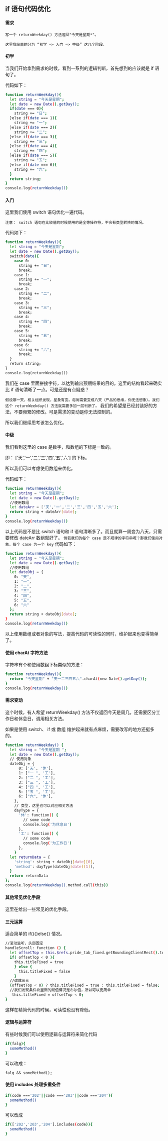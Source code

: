 ## if 语句代码优化

#### 需求

`写一个 returnWeekday() 方法返回"今天是星期*"。`

`这里我简单的分为 “初学 —> 入门 —> 中级” 这几个阶段。`

#### 初学

当我们开始拿到需求的时候，看到一系列的逻辑判断，首先想到的应该就是 if 语句了。

代码如下：

```bash
function returnWeekday(){
  let string = "今天是星期";
  let date = new Date().getDay();
  if(date === 0){
    string += "日";
  }else if(date === 1){
    string += "一";
  }else if(date === 2){
    string += "二";
  }else if(date === 3){
    string += "三";
  }else if(date === 4){
    string += "四";
  }else if(date === 5){
    string += "五";
  }else if(date === 6){
    string += "六";
  }
  return string;
}
console.log(returnWeekday())
```

#### 入门

这里我们使用 switch 语句优化一遍代码。

`注意： switch 语句在比较值的时候使用的是全等操作符，不会有类型转换的情况。`

代码如下：

```bash
function returnWeekday(){
  let string = "今天是星期";
  let date = new Date().getDay();
  switch(date){
    case 0:
      string += "日";
      break;
    case 1:
      string += "一";
      break;
    case 2:
      string += "二";
      break;
    case 3:
      string += "三";
      break;
    case 4:
      string += "四";
      break;
    case 5:
      string += "五";
      break;
    case 6:
      string += "六";
      break;
  }
  return string;
}
console.log(returnWeekday())
```

我们在 case 里面拼接字符，以达到输出预期结果的目的。这里的结构看起来确实比 if 语句清晰了一点。可是还是有点疑惑？

`假设哪一天，相关组织发现，星象有变。每周需要变成八天（产品的思维，你无法想象）。我们这个 returnWeekday() 方法就需要多加一层判断了。`
我们的希望是已经封装好的方法，不要频繁的修改。可是需求的变动是你无法控制的。

所以我们继续思考该怎么优化。

#### 中级

我们看到这里的 case 是数字，和数组的下标是一致的。

即： ['天','一','二','三','四','五','六'] 的下标。

所以我们可以考虑使用数组来优化。

代码如下：

```bash
function returnWeekday(){
  let string = "今天是星期";
  let date = new Date().getDay();
  //使用数组
  let dateArr = ['天','一','二','三','四','五','六'];
  return string + dateArr[date];
}
console.log(returnWeekday())
```

以上代码是不是比 switch 语句和 if 语句清晰多了。而且就算一周变为八天，只需要修改 dateArr 数组就好了。
`倘若我们的每个 case 是不规律的字符串呢？那我们使用对象，每个 case 为一个 key`
代码如下：

```bash
function returnWeekday(){
  let string = "今天是星期";
  let date = new Date().getDay();
  //使用数组
  let dateObj = {
    0: "天",
    1: "一",
    2: "二",
    3: "三",
    4: "四",
    5: "五",
    6: "六"
  };
  return string + dateObj[date];
}
console.log(returnWeekday())
```

以上使用数组或者对象的写法，提高代码的可读性的同时，维护起来也变得简单了。

#### 使用 charAt 字符方法

字符串有个和使用数组下标类似的方法：

```bash
function returnWeekday(){
  return "今天星期" + "天一二三四五六".charAt(new Date().getDay());
}
console.log(returnWeekday())
```

#### 需求变动

这个时候，有人希望 returnWeekday() 方法不仅返回今天是周几，还需要区分工作日和休息日，调用相关方法。

如果是使用 switch、 if 或 数组 维护起来就有点麻烦，需要改写的地方还挺多的。

```bash
function returnWeekday() {
  let string = "今天是星期 ";
  let date = new Date().getDay();
  // 使用对象
  dateObj = {
      0: ['天', '休'],
      1: ["一 ", '工'],
      2: ["二 ", '工'],
      3: ["三 ", '工'],
      4: ["四 ", '工'],
      5: ["五 ", '工'],
      6: ["六", '休'],
    },
    // 类型，这里也可以对应相关方法
    dayType = {
      '休': function() {
        // some code
        console.log('为休息日')
      },
      '工': function() {
        // some code
        console.log('为工作日')
      },
    }
  let returnData = {
    'string': string + dateObj[date][0],
    'method': dayType[dateObj[date][1]],
  }
  return returnData
};
console.log(returnWeekday().method.call(this))


```

#### 其他常见优化手段

这里在给出一些常见的优化手段。

#### 三元运算

适合简单的 if(){}else{} 情况。

```bash
//滚动监听，头部固定
handleScroll: function () {
  let offsetTop = this.$refs.pride_tab_fixed.getBoundingClientRect().top;
  if( offsetTop < 0 ){
    this.titleFixed = true
    } else {
      this.titleFixed = false
    }
  //改成三元
  (offsetTop < 0) ? this.titleFixed = true : this.titleFixed = false;
  //我们发现条件块里面的赋值情况是布尔值，所以可以更简单
   this.titleFixed = offsetTop < 0;
}
```

这样在精简代码的时候，可读性也没有降低。

#### 逻辑与运算符

有些时候我们可以使用逻辑与运算符来简化代码

```bash
if(falg){
  someMethod()
}
```

可以改成：

`falg && someMethod();`

#### 使用 includes 处理多重条件

```bash
if(code ==='202'||code ==='203'||code ==='204'){
  someMethod()
}
```

可以改成

```bash
if(['202','203','204'].includes(code)){
  someMethod()
}
```